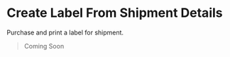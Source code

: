 Create Label From Shipment Details
======================================
Purchase and print a label for shipment.

> Coming Soon
